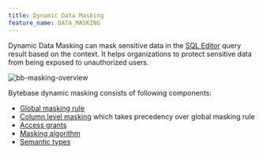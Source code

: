 ```yaml
---
title: Dynamic Data Masking
feature_name: DATA_MASKING
---
```


<TutorialBlock url="/docs/tutorials/data-masking" title="Step-by-Step Guide to Data Masking" />

Dynamic Data Masking can mask sensitive data in the [SQL Editor](/docs/sql-editor/overview) query result based on the context. It helps
organizations to protect sensitive data from being exposed to unauthorized users.

![bb-masking-overview](/content/docs/security/data-masking/bb-masking-overview.webp)

Bytebase dynamic masking consists of following components:

- [Global masking rule](../global-masking-rule)
- [Column level masking](../column-masking) which takes precedency over global masking rule
- [Access grants](../access-unmasked-data)
- [Masking algorithm](../masking-algorithm)
- [Semantic types](../semantic-types)

